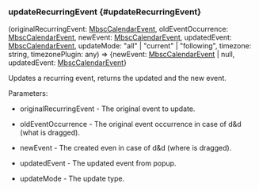 ### updateRecurringEvent {#updateRecurringEvent}

(originalRecurringEvent: [MbscCalendarEvent](#type-MbscCalendarEvent), oldEventOccurrence: [MbscCalendarEvent](#type-MbscCalendarEvent), newEvent: [MbscCalendarEvent](#type-MbscCalendarEvent), updatedEvent: [MbscCalendarEvent](#type-MbscCalendarEvent), updateMode: "all" &#124; "current" &#124; "following", timezone: string, timezonePlugin: any) => {newEvent: [MbscCalendarEvent](#type-MbscCalendarEvent) &#124; null, updatedEvent: [MbscCalendarEvent](#type-MbscCalendarEvent)}


Updates a recurring event, returns the updated and the new event.

Parameters:
 - originalRecurringEvent - The original event to update.

 - oldEventOccurrence - The original event occurrence in case of d&amp;d (what is dragged).

 - newEvent - The created even in case of d&amp;d (where is dragged).

 - updatedEvent - The updated event from popup.

 - updateMode - The update type.

